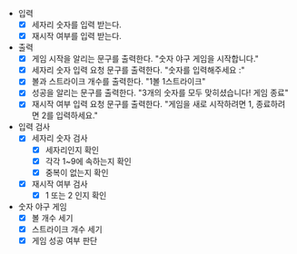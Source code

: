 
- 입력 
    - [x] 세자리 숫자를 입력 받는다.
    - [x] 재시작 여부를 입력 받는다.

- 출력
    - [x] 게임 시작을 알리는 문구를 출력한다. "숫자 야구 게임을 시작합니다."
    - [x] 세자리 숫자 입력 요청 문구를 출력한다. "숫자를 입력해주세요 :"
    - [x] 볼과 스트라이크 개수를 출력한다. "1볼 1스트라이크"
    - [x] 성공을 알리는 문구를 출력한다. "3개의 숫자를 모두 맞히셨습니다! 게임 종료"
    - [x] 재시작 여부 입력 요청 문구를 출력한다. "게임을 새로 시작하려면 1, 종료하려면 2를 입력하세요."
    
- 입력 검사
    - [x] 세자리 숫자 검사
        - [x] 세자리인지 확인
        - [x] 각각 1~9에 속하는지 확인
        - [x] 중복이 없는지 확인
    - [x] 재시작 여부 검사
        - [x] 1 또는 2 인지 확인 

- 숫자 야구 게임
    - [x] 볼 개수 세기
    - [x] 스트라이크 개수 세기
    - [x] 게임 성공 여부 판단

